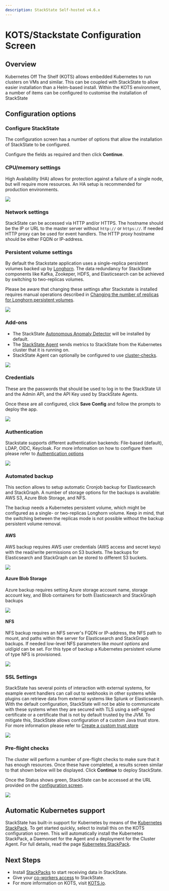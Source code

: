 ```yaml
---
description: StackState Self-hosted v4.6.x
---
```


# KOTS/Stackstate Configuration Screen

## Overview

Kubernetes Off The Shelf (KOTS) allows embedded Kubernetes to run clusters on VMs and similar. This can be coupled with StackState to allow easier installation than a Helm-based install. Within the KOTS environment, a number of items can be configured to customise the installation of StackState

## Configuration options

### Configure StackState

The configuration screen has a number of options that allow the installation of StackState to be configured.

Configure the fields as required and then click **Continue**.

### CPU/memory settings

High Availability (HA) allows for protection against a failure of a single node, but will require more resources. An HA setup is recommended for production environments.

![](/.gitbook/assets/kots-ha-non-ha.png)

### Network settings

StackState can be accessed via HTTP and/or HTTPS. The hostname should be the IP or URL to the master server without `http://` or `https://`.
If needed HTTP proxy can be used for event handlers. The HTTP proxy hostname should be either FQDN or IP-address.

### Persistent volume settings

By default the Stackstate application uses a single-replica persistent volumes backed up by [Longhorn](https://longhorn.io/docs/). The data redundancy for StackState components like Kafka, Zookeper, HDFS, and Elasticsearch can be achieved by switching to two-replicas volumes.

Please be aware that changing these settings after Stackstate is installed requires manual operations described in [Changing the number of replicas for Longhorn persistent volumes](/setup/install-stackstate/kots-install/cluster_management.md#changing-the-number-of-replicas-for-Longhorn-persistent-volumes).

![](/.gitbook/assets/kots-persistent-volume-settings.png)

### Add-ons

* The StackState [Autonomous Anomaly Detector](/stackpacks/add-ons/aad.md) will be installed by default.
* The [StackState Agent](/setup/agent/kubernetes.md) sends metrics to StackState from the Kubernetes cluster that it is running on.
* StackState Agent can optionally be configured to use [cluster-checks](/setup/agent/kubernetes.md#enable-cluster-checks).

![](/.gitbook/assets/kots-addons.png)

### Credentials

These are the passwords that should be used to log in to the StackState UI and the Admin API, and the API Key used by StackState Agents.

Once these are all configured, click **Save Config** and follow the prompts to deploy the app.

![](/.gitbook/assets/kots-creds.png)

### Authentication

Stackstate supports different authentication backends: File-based (default), LDAP, OIDC, Keycloak. For more information on how to configure them please refer to [Authentication options](https://docs.stackstate.com/configure/security/)

![](/.gitbook/assets/kots-authn.png)

### Automated backup

This section allows to setup automatic Cronjob backup for Elasticsearch and StackGraph.
A number of storage options for the backups is available: AWS S3, Azure Blob Storage, and NFS.

The backup needs a Kubernetes persistent volume, which might be configured as a single- or two-replicas Longhorn volume. Keep in mind, that the switching between the replicas mode is not possible without the backup persistent volume removal.

#### AWS
AWS backup requires AWS user credentials (AWS access and secret keys) with the read/write permissions on S3 buckets. The backups for Elasticsearch and StackGraph can be stored to different S3 buckets.

![](/.gitbook/assets/kots-backup-aws.png)

#### Azure Blob Storage
Azure backup requires setting Azure storage account name, storage account key, and Blob containers for both Elasticsearch and StackGraph backups

![](/.gitbook/assets/kots-backup-azure.png)

#### NFS
NFS backup requires an NFS server's FQDN or IP-address, the NFS path to mount, and paths within the server for Elasticsearch and StackGraph backups. If needed low-level NFS parameters like *mount options* and *uid*/*gid* can be set. For this type of backup a Kubernetes persistent volume of type NFS is provisioned.

![](/.gitbook/assets/kots-backup-nfs.png)

### SSL Settings

StackState has several points of interaction with external systems, for example event handlers can call out to webhooks in other systems while plugins can retrieve data from external systems like Splunk or Elasticsearch. With the default configuration, StackState will not be able to communicate with these systems when they are secured with TLS using a self-signed certificate or a certificate that is not by default trusted by the JVM.
To mitigate this, StackState allows configuration of a custom Java trust store. For more information please refer to [Create a custom trust store](https://docs.stackstate.com/configure/security/self-signed-certificates#create-a-custom-trust-store)


![](/.gitbook/assets/kots-ssl-settings.png)

### Pre-flight checks

The cluster will perform a number of pre-flight checks to make sure that it has enough resources. Once these have completed, a results screen similar to that shown below will be displayed. Click **Continue** to deploy StackState.

Once the Status shows green, StackState can be accessed at the URL provided on the [configuration screen](#configure-stackstate).

![](/.gitbook/assets/kots-Pre-flight-checks.png)

## Automatic Kubernetes support

StackState has built-in support for Kubernetes by means of the [Kubernetes StackPack](../../../stackpacks/integrations/kubernetes.md). To get started quickly, select to install this on the KOTS configuration screen. This will automatically install the Kubernetes StackPack, a Daemonset for the Agent and a deployment for the Cluster Agent. For full details, read the page [Kubernetes StackPack](../../../stackpacks/integrations/kubernetes.md).

## Next Steps

* Install [StackPacks](../../../stackpacks/about-stackpacks.md) to start receiving data in StackState.
* Give your [co-workers access](../../../configure/security/authentication/) to StackState.
* For more information on KOTS, visit [KOTS.io](https://kots.io).
